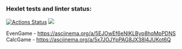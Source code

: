 ### Hexlet tests and linter status:
[![Actions Status](https://github.com/elgerony/java-project-61/workflows/hexlet-check/badge.svg)](https://github.com/elgerony/java-project-61/actions)
<a href="https://codeclimate.com/github/elgerony/java-project-61/maintainability"><img src="https://api.codeclimate.com/v1/badges/652e7d63ed7e2613c8c4/maintainability" /></a>

EvenGame -   https://asciinema.org/a/5EJOwEf6eNIKLByp8hqMpPDNS
CalcGame -   https://asciinema.org/a/5x7JOJYpPAG8JX38l4JUKot6Q
